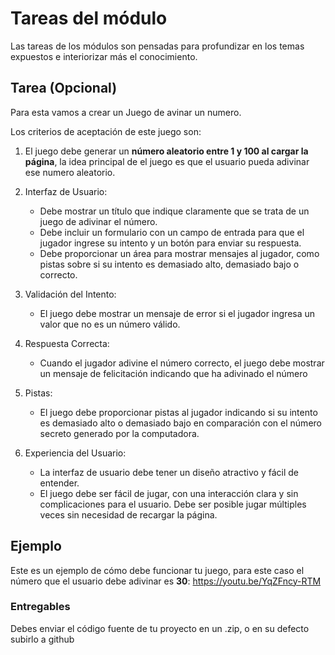 # Tareas del módulo

Las tareas de los módulos son pensadas para profundizar en los temas expuestos e interiorizar más el conocimiento. 

## Tarea (Opcional)

Para esta vamos a crear un Juego de avinar un numero.

Los criterios de aceptación de este juego son:

1. El juego debe generar un **número aleatorio entre 1 y 100 al cargar la página**, la idea principal de el juego es que el usuario pueda adivinar ese numero aleatorio.
2. Interfaz de Usuario:

    - Debe mostrar un título que indique claramente que se trata de un juego de adivinar el número.
    - Debe incluir un formulario con un campo de entrada para que el jugador ingrese su intento y un botón para enviar su respuesta.
    - Debe proporcionar un área para mostrar mensajes al jugador, como pistas sobre si su intento es demasiado alto, demasiado bajo o correcto.
2. Validación del Intento:

    - El juego debe mostrar un mensaje de error si el jugador ingresa un valor que no es un número válido.

3. Respuesta Correcta:

    - Cuando el jugador adivine el número correcto, el juego debe mostrar un mensaje de felicitación indicando que ha adivinado el número
4. Pistas:

    - El juego debe proporcionar pistas al jugador indicando si su intento es demasiado alto o demasiado bajo en comparación con el número secreto generado por la computadora.

5. Experiencia del Usuario:

    - La interfaz de usuario debe tener un diseño atractivo y fácil de entender.
    - El juego debe ser fácil de jugar, con una interacción clara y sin complicaciones para el usuario.
    Debe ser posible jugar múltiples veces sin necesidad de recargar la página.

## Ejemplo

Este es un ejemplo de cómo debe funcionar tu juego, para este caso el número que el usuario debe adivinar es **30**: https://youtu.be/YqZFncy-RTM


### Entregables
Debes enviar el código fuente de tu proyecto en un .zip, o en su defecto subirlo a github